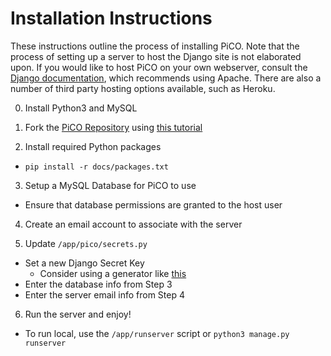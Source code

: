 # Installation Instructions

These instructions outline the process of installing PiCO. Note that the process of setting up a server to host the Django site is not elaborated upon. If you would like to host PiCO on your own webserver, consult the [Django documentation](https://docs.djangoproject.com/en/1.10/howto/deployment/wsgi/modwsgi/), which recommends using Apache. There are also a number of third party hosting options available, such as Heroku.

0. Install Python3 and MySQL

1. Fork the [PiCO Repository](https://github.com/uva-slp/pico) using [this tutorial](https://help.github.com/articles/fork-a-repo/)

2. Install required Python packages
  - `pip install -r docs/packages.txt`

3. Setup a MySQL Database for PiCO to use
  - Ensure that database permissions are granted to the host user

4. Create an email account to associate with the server

5. Update `/app/pico/secrets.py`
  - Set a new Django Secret Key
  	- Consider using a generator like [this](http://www.miniwebtool.com/django-secret-key-generator/)
  - Enter the database info from Step 3
  - Enter the server email info from Step 4

6. Run the server and enjoy!
  - To run local, use the `/app/runserver` script or `python3 manage.py runserver`
